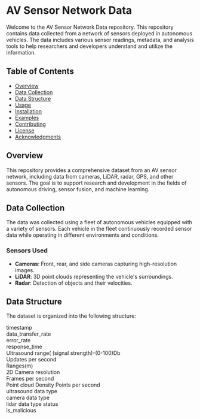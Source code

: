 # AV Sensor Network Data

Welcome to the AV Sensor Network Data repository. This repository contains data collected from a network of sensors deployed in autonomous vehicles. The data includes various sensor readings, metadata, and analysis tools to help researchers and developers understand and utilize the information.

## Table of Contents
- [Overview](#overview)
- [Data Collection](#data-collection)
- [Data Structure](#data-structure)
- [Usage](#usage)
- [Installation](#installation)
- [Examples](#examples)
- [Contributing](#contributing)
- [License](#license)
- [Acknowledgments](#acknowledgments)

## Overview
This repository provides a comprehensive dataset from an AV sensor network, including data from cameras, LiDAR, radar, GPS, and other sensors. The goal is to support research and development in the fields of autonomous driving, sensor fusion, and machine learning.

## Data Collection
The data was collected using a fleet of autonomous vehicles equipped with a variety of sensors. Each vehicle in the fleet continuously recorded sensor data while operating in different environments and conditions.

### Sensors Used
- **Cameras**: Front, rear, and side cameras capturing high-resolution images.
- **LiDAR**: 3D point clouds representing the vehicle's surroundings.
- **Radar**: Detection of objects and their velocities.

## Data Structure
The dataset is organized into the following structure:

timestamp	
data_transfer_rate	
error_rate	
response_time	
Ultrasound range( (signal strength)-(0-100)Db	
Updates per second	
Ranges(m)	
2D Camera resolution	
Frames per second	
Point cloud Density	
Points per second	
ultrasound data type	
camera data type	
lidar data type	
status	
is_malicious

